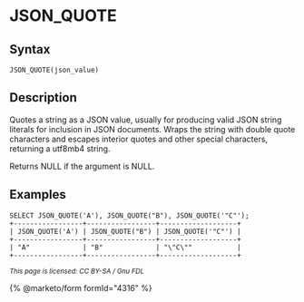 
# JSON_QUOTE

## Syntax


```
JSON_QUOTE(json_value)
```

## Description


Quotes a string as a JSON value, usually for producing valid JSON string literals for inclusion in JSON documents. Wraps the string with double quote characters and escapes interior quotes and other special characters, returning a utf8mb4 string.


Returns NULL if the argument is NULL.


## Examples


```
SELECT JSON_QUOTE('A'), JSON_QUOTE("B"), JSON_QUOTE('"C"');
+-----------------+-----------------+-------------------+
| JSON_QUOTE('A') | JSON_QUOTE("B") | JSON_QUOTE('"C"') |
+-----------------+-----------------+-------------------+
| "A"             | "B"             | "\"C\""           |
+-----------------+-----------------+-------------------+
```


<sub>_This page is licensed: CC BY-SA / Gnu FDL_</sub>


{% @marketo/form formId="4316" %}
